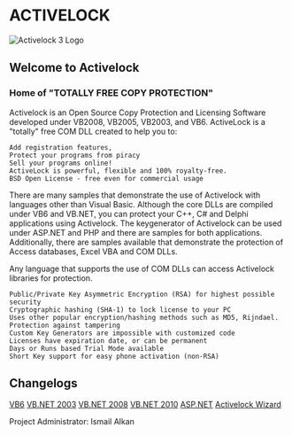 # ACTIVELOCK
![Activelock 3 Logo](Images/Activelock_Logo1.jpg)
## Welcome to Activelock
### Home of "TOTALLY FREE COPY PROTECTION"

Activelock is an Open Source Copy Protection and Licensing Software developed under
VB2008, VB2005, VB2003, and VB6.
ActiveLock is a "totally" free COM DLL created to help you to:

    Add registration features,
    Protect your programs from piracy
    Sell your programs online!
    ActiveLock is powerful, flexible and 100% royalty-free.
    BSD Open License - free even for commercial usage

There are many samples that demonstrate the use of Activelock with languages other than Visual Basic. Although the core DLLs are compiled under VB6 and VB.NET, you can protect your C++, C# and Delphi applications using Activelock. The keygenerator of Activelock can be used under ASP.NET and PHP and there are samples for both applications. Additionally, there are samples available that demonstrate the protection of Access databases, Excel VBA and COM DLLs.

Any language that supports the use of COM DLLs can access Activelock libraries for protection.

    Public/Private Key Asymmetric Encryption (RSA) for highest possible security
    Cryptographic hashing (SHA-1) to lock license to your PC
    Uses other popular encryption/hashing methods such as MD5, Rijndael.
    Protection against tampering
    Custom Key Generators are impossible with customized code
    Licenses have expiration date, or can be permanent
    Days or Runs based Trial Mode available
    Short Key support for easy phone activation (non-RSA) 


## Changelogs
[VB6](ChangeLog/VB6_ChangeLog.txt)
[VB.NET 2003](ChangeLog/VB_NET2003_ChangeLog.txt)
[VB.NET 2008](ChangeLog/VB_NET2008_ChangeLog.txt)
[VB.NET 2010](ChangeLog/VB_NET2010_ChangeLog.txt)
[ASP.NET](ChangeLog/ASP_NETAlugen2005_ChangeLog.txt)
[Activelock Wizard](ChangeLog/Activelock_Wizard_ChangeLog.txt)

Project Administrator: Ismail Alkan 
